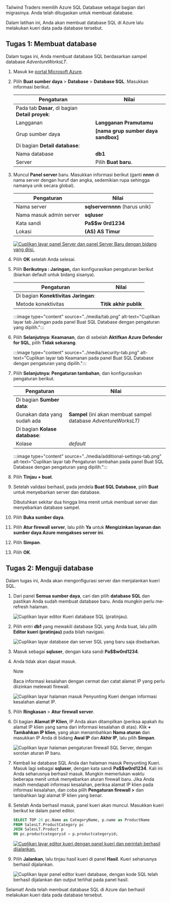 Tailwind Traders memilih Azure SQL Database sebagai bagian dari migrasinya. Anda telah ditugaskan untuk membuat database.

Dalam latihan ini, Anda akan membuat database SQL di Azure lalu melakukan kueri data pada database tersebut.

## <a name="task-1-create-the-database"></a>Tugas 1: Membuat database

Dalam tugas ini, Anda membuat database SQL berdasarkan sampel database _AdventureWorksLT_.

1. Masuk ke [portal Microsoft Azure](https://portal.azure.com/learn.docs.microsoft.com?azure-portal=true).

2. Pilih **Buat sumber daya** > **Database** > **Database SQL**. Masukkan informasi berikut.

    | Pengaturan | Nilai |
    | --- | --- |
    | Pada tab **Dasar**, di bagian **Detail proyek**: |
    | Langganan | **Langganan Pramutamu** |
    | Grup sumber daya | **<rgn>[nama grup sumber daya sandbox]</rgn>** |
    | Di bagian **Detail database**: |
    | Nama database | **db1** |
    | Server | Pilih **Buat baru**. |

3. Muncul **Panel server** baru. Masukkan informasi berikut (ganti **nnnn** di nama server dengan huruf dan angka, sedemikian rupa sehingga namanya unik secara global).

    | Pengaturan | Nilai |
    | --- | --- |
    | Nama server | **sqlservernnnn** (harus unik) |
    | Nama masuk admin server | **sqluser** |
    | Kata sandi | **Pa$$w 0rd1234** |
    | Lokasi | **(AS) AS Timur** |

    [![Cuplikan layar panel Server dan panel Server Baru dengan bidang yang diisi.](../media/server-pane.png)](../media/server-pane-expanded.png#lightbox)

4. Pilih **OK** setelah Anda selesai.

5. Pilih **Berikutnya : Jaringan,** dan konfigurasikan pengaturan berikut (biarkan default untuk bidang sisanya).

    | Pengaturan | Nilai |
    | --- | --- |
    | Di bagian **Konektivitas Jaringan**: |
    | Metode konektivitas | **Titik akhir publik** |

    :::image type="content" source="../media/tab.png" alt-text="Cuplikan layar tab Jaringan pada panel Buat SQL Database dengan pengaturan yang dipilih.":::

6. Pilih **Selanjutnya: Keamanan**, dan di sebelah **Aktifkan Azure Defender for SQL**, pilih **Tidak sekarang**.

   :::image type="content" source="../media/security-tab.png" alt-text="Cuplikan layar tab Keamanan pada panel Buat SQL Database dengan pengaturan yang dipilih.":::
7. Pilih **Selanjutnya: Pengaturan tambahan**, dan konfigurasikan pengaturan berikut.

    | Pengaturan | Nilai |
    | --- | --- |
    | Di bagian **Sumber data**: |
    | Gunakan data yang sudah ada | **Sampel** (ini akan membuat sampel database _AdventureWorksLT)_ |
    | Di bagian **Kolase database**: |
    | Kolase | *default* |

    :::image type="content" source="../media/additional-settings-tab.png" alt-text="Cuplikan layar tab Pengaturan tambahan pada panel Buat SQL Database dengan pengaturan yang dipilih.":::

8. Pilih **Tinjau + buat**.

9. Setelah validasi berhasil, pada jendela **Buat SQL Database**, pilih **Buat** untuk menyebarkan server dan database.

    Dibutuhkan sekitar dua hingga lima menit untuk membuat server dan menyebarkan database sampel.

10. Pilih **Buka sumber daya**.

11. Pilih **Atur firewall server**, lalu pilih **Ya** untuk **Mengizinkan layanan dan sumber daya Azure mengakses server ini**.

12. Pilih **Simpan**.

13. Pilih **OK**.

## <a name="task-2-test-the-database"></a>Tugas 2: Menguji database

Dalam tugas ini, Anda akan mengonfigurasi server dan menjalankan kueri SQL.

1. Dari panel **Semua sumber daya**, cari dan pilih **database SQL** dan pastikan Anda sudah membuat database baru. Anda mungkin perlu me-refresh halaman.

    ![Cuplikan layar editor Kueri database SQL (pratinjau).](../media/sql-database.png)

2. Pilih entri **db1** yang mewakili database SQL yang Anda buat, lalu pilih **Editor kueri (pratinjau)** pada bilah navigasi.

    ![Cuplikan layar database dan server SQL yang baru saja disebarkan.](../media/query-editor-preview.png)

3. Masuk sebagai **sqluser**, dengan kata sandi **Pa$$w0rd1234**.

4. Anda tidak akan dapat masuk.
    > [!NOTE]
    > Baca informasi kesalahan dengan cermat dan catat alamat IP yang perlu diizinkan melewati firewall.

    ![Cuplikan layar halaman masuk Penyunting Kueri dengan informasi kesalahan alamat IP.](../media/query-editor-login.png)

5. Pilih **Ringkasan** > **Atur firewall server**.

6. Di bagian **Alamat IP Klien**, IP Anda akan ditampilkan (periksa apakah itu alamat IP klien yang sama dari informasi kesalahan di atas). Klik **+ Tambahkan IP klien**, yang akan menambahkan **Nama aturan** dan masukkan IP Anda di bidang **Awal IP** dan **Akhir IP**, lalu pilih **Simpan**.

    ![Cuplikan layar halaman pengaturan firewall SQL Server, dengan sorotan aturan IP baru.](../media/sql-server-firewall-settings.png)

7. Kembali ke database SQL Anda dan halaman masuk Penyunting Kueri. Masuk lagi sebagai **sqluser**, dengan kata sandi **Pa$$w0rd1234**. Kali ini Anda seharusnya berhasil masuk. Mungkin memerlukan waktu beberapa menit untuk menyebarkan aturan firewall baru. Jika Anda masih mendapati informasi kesalahan, periksa alamat IP klien pada informasi kesalahan, dan coba pilih **Pengaturan firewall >** dan tambahkan lagi alamat IP klien yang benar.

8. Setelah Anda berhasil masuk, panel kueri akan muncul. Masukkan kueri berikut ke dalam panel editor.

    ```SQL
    SELECT TOP 20 pc.Name as CategoryName, p.name as ProductName
    FROM SalesLT.ProductCategory pc
    JOIN SalesLT.Product p
    ON pc.productcategoryid = p.productcategoryid;
    ```

    [![Cuplikan layar editor kueri dengan panel kueri dan perintah berhasil dijalankan.](../media/query-editor.png)](../media/query-editor-expanded.png#lightbox)

9. Pilih **Jalankan**, lalu tinjau hasil kueri di panel **Hasil**. Kueri seharusnya berhasil dijalankan.

    ![Cuplikan layar panel editor kueri database, dengan kode SQL telah berhasil dijalankan dan output terlihat pada panel hasil.](../media/database-query-editor-pane.png)

Selamat! Anda telah membuat database SQL di Azure dan berhasil melakukan kueri data pada database tersebut.
